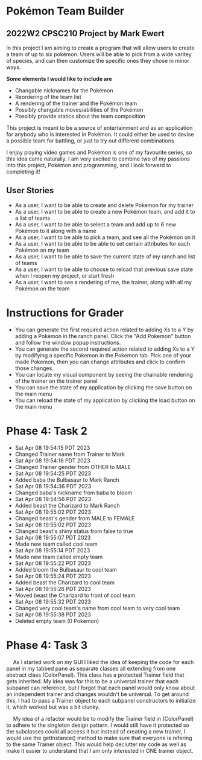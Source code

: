 # Pokémon Team Builder

## 2022W2 CPSC210 Project by Mark Ewert

In this project I am aiming to create a program that
will allow users to create a team of up to six pokémon.
Users will be able to pick from a wide varitey of species,
and can then customize the specific ones they chose in
minor ways.

**Some elements I would like to include are**
- Changable nicknames for the Pokémon
- Reordering of the team list
- A rendering of the trainer and the Pokémon team
- Possibly changable moves/abilities of the Pokémon
- Possibly provide statics about the team composition

This project is meant to be a source of entertainment
and as an application for anybody who is interested in
Pokémon. It could either be used to devise a possible
team for battling, or just to try out different combinations

I enjoy playing video games and Pokémon is one of my
favourite series, so this idea came naturally. I am very
excited to combine two of my passions into this project,
Pokémon and programming, and I look forward to completing
it!

## User Stories
- As a user, I want to be able to create and delete Pokemon for my trainer
- As a user, I want to be able to create a new Pokémon team, and add it to a list of teams
- As a user, I want to be able to select a team and add up to 6 new Pokémon to it along with a name
- As a user, I want to be able to pick a team, and see all the Pokémon on it
- As a user, I want to be able to be able to set certain attributes for each Pokémon on my team
- As a user, I want to be able to save the current state of my ranch and list of teams
- As a user, I want to be able to choose to reload that previous save state when I reopen my project, or start fresh
- As a user, I want to see a rendering of me, the trainer, along with all my Pokémon on the team

# Instructions for Grader
- You can generate the first required action related to adding Xs to a Y by adding a Pokemon in the ranch panel. 
  Click the "Add Pokemon" button and follow the window popup instructions.
- You can generate the second required action related to adding Xs to a Y by modifying a specific Pokemon in the Pokemon tab.
  Pick one of your made Pokemon, then you can change attributes and click to confirm those changes.
- You can locate my visual component by seeing the chainable rendering of the trainer on the trainer panel
- You can save the state of my application by clicking the save button on the main menu
- You can reload the state of my application by clicking the load button on the main menu

# Phase 4: Task 2
- Sat Apr 08 19:54:15 PDT 2023
- Changed Trainer name from Trainer to Mark
- Sat Apr 08 19:54:16 PDT 2023
- Changed Trainer gender from OTHER to MALE
- Sat Apr 08 19:54:25 PDT 2023
- Added baba the Bulbasaur to Mark Ranch
- Sat Apr 08 19:54:36 PDT 2023
- Changed baba's nickname from baba to bloom
- Sat Apr 08 19:54:56 PDT 2023
- Added beast the Charizard to Mark Ranch
- Sat Apr 08 19:55:02 PDT 2023
- Changed beast's gender from MALE to FEMALE
- Sat Apr 08 19:55:02 PDT 2023
- Changed beast's shiny status from false to true
- Sat Apr 08 19:55:07 PDT 2023
- Made new team called cool team
- Sat Apr 08 19:55:14 PDT 2023
- Made new team called empty team
- Sat Apr 08 19:55:22 PDT 2023
- Added bloom the Bulbasaur to cool team
- Sat Apr 08 19:55:24 PDT 2023
- Added beast the Charizard to cool team
- Sat Apr 08 19:55:26 PDT 2023
- Moved beast the Charizard to front of cool team
- Sat Apr 08 19:55:32 PDT 2023
- Changed very cool team's name from cool team to very cool team
- Sat Apr 08 19:55:38 PDT 2023
- Deleted empty team (0 Pokemon)

# Phase 4: Task 3
&emsp; As I started work on my GUI I liked the idea of keeping the code for each panel in my
tabbed pane as separate classes all extending from one abstract class (ColorPanel). This class
has a protected Trainer field that gets inherited. My idea was for this to be a universal trainer
that each subpanel can reference, but I forgot that each panel would only know about an
independent trainer and changes wouldn't be universal. To get around this, I had to pass a
Trainer object to each subpanel constructors to initialize it, which worked but was a bit
clunky.

&emsp; My idea of a refactor would be to modify the Trainer field in (ColorPanel) to adhere to
the singleton design pattern. I would still have it protected so the subclasses could all
access it but instead of creating a new trainer, I would use the getInstance() method to make
sure that everyone is refering to the same Trainer object. This would help declutter my code
as well as make it easier to understand that I am only interested in ONE trainer object.